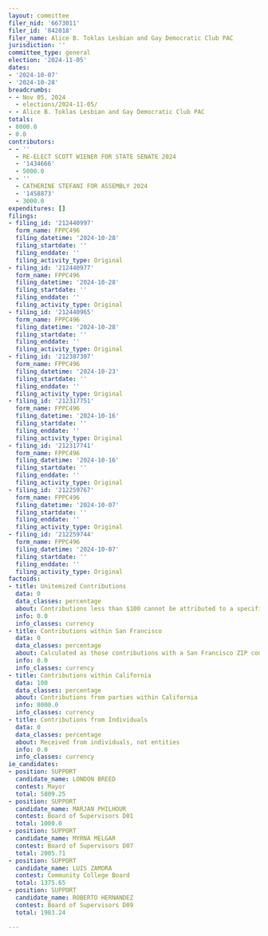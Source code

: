 ```yaml
---
layout: committee
filer_nid: '6673011'
filer_id: '842018'
filer_name: Alice B. Toklas Lesbian and Gay Democratic Club PAC
jurisdiction: ''
committee_type: general
election: '2024-11-05'
dates:
- '2024-10-07'
- '2024-10-28'
breadcrumbs:
- - Nov 05, 2024
  - elections/2024-11-05/
- - Alice B. Toklas Lesbian and Gay Democratic Club PAC
totals:
- 8000.0
- 0.0
contributors:
- - ''
  - RE-ELECT SCOTT WIENER FOR STATE SENATE 2024
  - '1434666'
  - 5000.0
- - ''
  - CATHERINE STEFANI FOR ASSEMBLY 2024
  - '1458873'
  - 3000.0
expenditures: []
filings:
- filing_id: '212440997'
  form_name: FPPC496
  filing_datetime: '2024-10-28'
  filing_startdate: ''
  filing_enddate: ''
  filing_activity_type: Original
- filing_id: '212440977'
  form_name: FPPC496
  filing_datetime: '2024-10-28'
  filing_startdate: ''
  filing_enddate: ''
  filing_activity_type: Original
- filing_id: '212440965'
  form_name: FPPC496
  filing_datetime: '2024-10-28'
  filing_startdate: ''
  filing_enddate: ''
  filing_activity_type: Original
- filing_id: '212387307'
  form_name: FPPC496
  filing_datetime: '2024-10-23'
  filing_startdate: ''
  filing_enddate: ''
  filing_activity_type: Original
- filing_id: '212317751'
  form_name: FPPC496
  filing_datetime: '2024-10-16'
  filing_startdate: ''
  filing_enddate: ''
  filing_activity_type: Original
- filing_id: '212317741'
  form_name: FPPC496
  filing_datetime: '2024-10-16'
  filing_startdate: ''
  filing_enddate: ''
  filing_activity_type: Original
- filing_id: '212259767'
  form_name: FPPC496
  filing_datetime: '2024-10-07'
  filing_startdate: ''
  filing_enddate: ''
  filing_activity_type: Original
- filing_id: '212259744'
  form_name: FPPC496
  filing_datetime: '2024-10-07'
  filing_startdate: ''
  filing_enddate: ''
  filing_activity_type: Original
factoids:
- title: Unitemized Contributions
  data: 0
  data_classes: percentage
  about: Contributions less than $100 cannot be attributed to a specific individual
  info: 0.0
  info_classes: currency
- title: Contributions within San Francisco
  data: 0
  data_classes: percentage
  about: Calculated as those contributions with a San Francisco ZIP code
  info: 0.0
  info_classes: currency
- title: Contributions within California
  data: 100
  data_classes: percentage
  about: Contributions from parties within California
  info: 8000.0
  info_classes: currency
- title: Contributions from Individuals
  data: 0
  data_classes: percentage
  about: Received from individuals, not entities
  info: 0.0
  info_classes: currency
ie_candidates:
- position: SUPPORT
  candidate_name: LONDON BREED
  contest: Mayor
  total: 5809.25
- position: SUPPORT
  candidate_name: MARJAN PHILHOUR
  contest: Board of Supervisors D01
  total: 1000.0
- position: SUPPORT
  candidate_name: MYRNA MELGAR
  contest: Board of Supervisors D07
  total: 2005.71
- position: SUPPORT
  candidate_name: LUIS ZAMORA
  contest: Community College Board
  total: 1375.65
- position: SUPPORT
  candidate_name: ROBERTO HERNANDEZ
  contest: Board of Supervisors D09
  total: 1983.24

---
```


